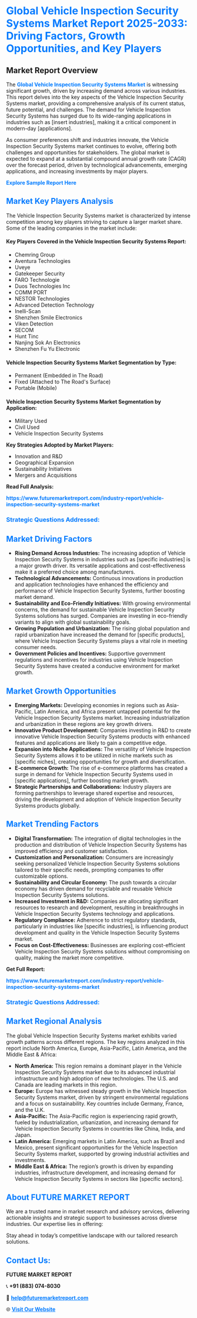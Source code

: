 <h1 style="color: #007BFF;">Global Vehicle Inspection Security Systems Market Report 2025-2033: Driving Factors, Growth Opportunities, and Key Players</h1>

<section id="overview">
<h2>Market Report Overview</h2>
<p>The <a href="https://www.futuremarketreport.com/industry-report/vehicle-inspection-security-systems-market" style="color: #007BFF; text-decoration: none;"><strong>Global Vehicle Inspection Security Systems Market</strong></a> is witnessing significant growth, driven by increasing demand across various industries. This report delves into the key aspects of the Vehicle Inspection Security Systems market, providing a comprehensive analysis of its current status, future potential, and challenges. The demand for Vehicle Inspection Security Systems has surged due to its wide-ranging applications in industries such as [insert industries], making it a critical component in modern-day [applications].</p>
<p>As consumer preferences shift and industries innovate, the Vehicle Inspection Security Systems market continues to evolve, offering both challenges and opportunities for stakeholders. The global market is expected to expand at a substantial compound annual growth rate (CAGR) over the forecast period, driven by technological advancements, emerging applications, and increasing investments by major players.</p>
</section>

<section id="overview">
<p><a href="https://www.futuremarketreport.com/request-sample/reportId=126550" style="color: #007BFF; text-decoration: none;"><strong>Explore Sample Report Here</strong></a></p>
</section>

<section id="key-players">
<h2 style="color: #007BFF;">Market Key Players Analysis</h2>
<p>The Vehicle Inspection Security Systems market is characterized by intense competition among key players striving to capture a larger market share. Some of the leading companies in the market include:</p>
<h4>Key Players Covered in the Vehicle Inspection Security Systems Report:</h4>
<ul><li>Chemring Group</li><li>Aventura Technologies</li><li>Uveye</li><li>Gatekeeper Security</li><li>FARO Technologie</li><li>Duos Technologies Inc</li><li>COMM PORT</li><li>NESTOR Technologies</li><li>Advanced Detection Technology</li><li>Inelli-Scan</li><li>Shenzhen Smile Electronics</li><li>Viken Detection</li><li>SECOM</li><li>Hunt Tinc</li><li>Nanjing Sok An Electronics</li><li>Shenzhen Fu Yu Electronic</li></ul>
<h4>Vehicle Inspection Security Systems Market Segmentation by Type:</h4>
<ul><li>Permanent (Embedded in The Road)</li><li>Fixed (Attached to The Road&#039;s Surface)</li><li>Portable (Mobile)</li></ul>

<h4>Vehicle Inspection Security Systems Market Segmentation by Application:</h4>
<ul><li>Military Used</li><li>Civil Used</li><li>Vehicle Inspection Security Systems</li></ul>
<p><strong>Key Strategies Adopted by Market Players:</strong></p>
<ul>
<li>Innovation and R&D</li>
<li>Geographical Expansion</li>
<li>Sustainability Initiatives</li>
<li>Mergers and Acquisitions</li>
</ul>
</section>

<section>
<p><strong>Read Full Analysis: </strong></p><a href="https://www.futuremarketreport.com/industry-report/vehicle-inspection-security-systems-market" style="color: #007BFF; text-decoration: none;"><strong>https://www.futuremarketreport.com/industry-report/vehicle-inspection-security-systems-market</strong></a>
<h3 style="color: #007BFF;">Strategic Questions Addressed:</h3>
</section>

<section id="driving-factors">
<h2 style="color: #007BFF;">Market Driving Factors</h2>
<ul>
<li><strong>Rising Demand Across Industries:</strong> The increasing adoption of Vehicle Inspection Security Systems in industries such as [specific industries] is a major growth driver. Its versatile applications and cost-effectiveness make it a preferred choice among manufacturers.</li>
<li><strong>Technological Advancements:</strong> Continuous innovations in production and application technologies have enhanced the efficiency and performance of Vehicle Inspection Security Systems, further boosting market demand.</li>
<li><strong>Sustainability and Eco-Friendly Initiatives:</strong> With growing environmental concerns, the demand for sustainable Vehicle Inspection Security Systems solutions has surged. Companies are investing in eco-friendly variants to align with global sustainability goals.</li>
<li><strong>Growing Population and Urbanization:</strong> The rising global population and rapid urbanization have increased the demand for [specific products], where Vehicle Inspection Security Systems plays a vital role in meeting consumer needs.</li>
<li><strong>Government Policies and Incentives:</strong> Supportive government regulations and incentives for industries using Vehicle Inspection Security Systems have created a conducive environment for market growth.</li>
</ul>
</section>

<section id="growth-opportunities">
<h2 style="color: #007BFF;">Market Growth Opportunities</h2>
<ul>
<li><strong>Emerging Markets:</strong> Developing economies in regions such as Asia-Pacific, Latin America, and Africa present untapped potential for the Vehicle Inspection Security Systems market. Increasing industrialization and urbanization in these regions are key growth drivers.</li>
<li><strong>Innovative Product Development:</strong> Companies investing in R&D to create innovative Vehicle Inspection Security Systems products with enhanced features and applications are likely to gain a competitive edge.</li>
<li><strong>Expansion into Niche Applications:</strong> The versatility of Vehicle Inspection Security Systems allows it to be utilized in niche markets such as [specific niches], creating opportunities for growth and diversification.</li>
<li><strong>E-commerce Growth:</strong> The rise of e-commerce platforms has created a surge in demand for Vehicle Inspection Security Systems used in [specific applications], further boosting market growth.</li>
<li><strong>Strategic Partnerships and Collaborations:</strong> Industry players are forming partnerships to leverage shared expertise and resources, driving the development and adoption of Vehicle Inspection Security Systems products globally.</li>
</ul>
</section>

<section id="trending-factors">
<h2 style="color: #007BFF;">Market Trending Factors</h2>
<ul>
<li><strong>Digital Transformation:</strong> The integration of digital technologies in the production and distribution of Vehicle Inspection Security Systems has improved efficiency and customer satisfaction.</li>
<li><strong>Customization and Personalization:</strong> Consumers are increasingly seeking personalized Vehicle Inspection Security Systems solutions tailored to their specific needs, prompting companies to offer customizable options.</li>
<li><strong>Sustainability and Circular Economy:</strong> The push towards a circular economy has driven demand for recyclable and reusable Vehicle Inspection Security Systems solutions.</li>
<li><strong>Increased Investment in R&D:</strong> Companies are allocating significant resources to research and development, resulting in breakthroughs in Vehicle Inspection Security Systems technology and applications.</li>
<li><strong>Regulatory Compliance:</strong> Adherence to strict regulatory standards, particularly in industries like [specific industries], is influencing product development and quality in the Vehicle Inspection Security Systems market.</li>
<li><strong>Focus on Cost-Effectiveness:</strong> Businesses are exploring cost-efficient Vehicle Inspection Security Systems solutions without compromising on quality, making the market more competitive.</li>
</ul>
</section>

<section>
<p><strong>Get Full Report: </strong></p><a href="https://www.futuremarketreport.com/industry-report/vehicle-inspection-security-systems-market" style="color: #007BFF; text-decoration: none;"><strong>https://www.futuremarketreport.com/industry-report/vehicle-inspection-security-systems-market</strong></a>
<h3 style="color: #007BFF;">Strategic Questions Addressed:</h3>
</section>


<section id="regional-analysis">
<h2 style="color: #007BFF;">Market Regional Analysis</h2>
<p>The global Vehicle Inspection Security Systems market exhibits varied growth patterns across different regions. The key regions analyzed in this report include North America, Europe, Asia-Pacific, Latin America, and the Middle East & Africa:</p>
<ul>
<li><strong>North America:</strong> This region remains a dominant player in the Vehicle Inspection Security Systems market due to its advanced industrial infrastructure and high adoption of new technologies. The U.S. and Canada are leading markets in this region.</li>
<li><strong>Europe:</strong> Europe has witnessed steady growth in the Vehicle Inspection Security Systems market, driven by stringent environmental regulations and a focus on sustainability. Key countries include Germany, France, and the U.K.</li>
<li><strong>Asia-Pacific:</strong> The Asia-Pacific region is experiencing rapid growth, fueled by industrialization, urbanization, and increasing demand for Vehicle Inspection Security Systems in countries like China, India, and Japan.</li>
<li><strong>Latin America:</strong> Emerging markets in Latin America, such as Brazil and Mexico, present significant opportunities for the Vehicle Inspection Security Systems market, supported by growing industrial activities and investments.</li>
<li><strong>Middle East & Africa:</strong> The region’s growth is driven by expanding industries, infrastructure development, and increasing demand for Vehicle Inspection Security Systems in sectors like [specific sectors].</li>
</ul>
</section>

<footer>
<h2 style="color: #007BFF;">About FUTURE MARKET REPORT</h2>
<p>We are a trusted name in market research and advisory services, delivering actionable insights and strategic support to businesses across diverse industries. Our expertise lies in offering:</p>

<p>Stay ahead in today’s competitive landscape with our tailored research solutions.</p>

<h2 style="color: #007BFF;">Contact Us:</h2>
<p><strong>FUTURE MARKET REPORT</strong></p>
<p>📞 <strong>+91 (883) 074-8030</strong></p>
<p>📧 <strong><a href="mailto:help@futuremarketreport.com" style="color: #007BFF;">help@futuremarketreport.com</a></strong></p>
<p>🌐 <strong><a href="https://www.futuremarketreport.com/" style="color: #007BFF;">Visit Our Website</a></strong></p>
</footer>